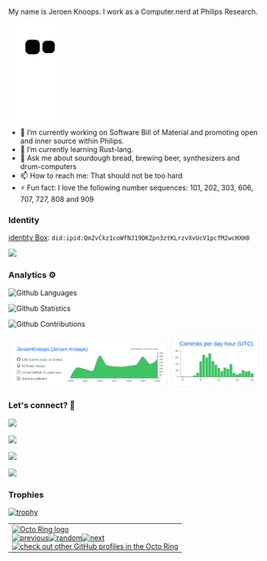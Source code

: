 My name is Jeroen Knoops. I work as a Computer.nerd at Philips Research.

![Snake animation](https://github.com/JeroenKnoops/JeroenKnoops/blob/output/github-contribution-grid-snake.svg)

- 🔭 I’m currently working on Software Bill of Material and promoting open and inner source within Philips.
- 🌱 I’m currently learning Rust-lang.
- 💬 Ask me about sourdough bread, brewing beer, synthesizers and drum-computers
- 📫 How to reach me: That should not be too hard
- ⚡ Fun fact: I love the following number sequences: 101, 202, 303, 606, 707, 727, 808 and 909

### Identity

[identity Box](https://idbox.online): `did:ipid:QmZvCkz1coWfNJ19DKZpn3ztKLrzvXvUcV1pcfM2wcHXH8`

![](http://estruyf-github.azurewebsites.net/api/VisitorHit?user=JeroenKnoops&repo=JeroenKnoops&countColorcountColor)

### Analytics ⚙️

![Github Languages](https://github-readme-stats.vercel.app/api/top-langs/?username=JeroenKnoops&layout=compact&count_private=true)

![Github Statistics](https://github-readme-stats.vercel.app/api/?username=JeroenKnoops&count_private=true&show_icons=true)

![Github Contributions](https://github-readme-streak-stats.herokuapp.com/?user=JeroenKnoops&hide_border=true)

<p align="center">
  <img width="63%" src="profile-summary-card-output/github/0-profile-details.svg" />
  <img width="35%" src="profile-summary-card-output/github/4-productive-time.svg" />
</p>

### Let's connect? 🤝

<p align="left">

<a href="https://www.linkedin.com/in/jeroenknoops/"><img src="https://img.shields.io/badge/-LinkedIn-0077B5?style=flat&logo=Linkedin&logoColor=white"/></a>

<a href="https://twitter.com/johnnybusca"><img src="https://img.shields.io/badge/-Twitter-%231DA1F2?style=flat&logo=twitter&logoColor=white"/></a>

<a href="https://www.instagram.com/johnnybusca/"><img src="https://img.shields.io/badge/-Instagram-E4405F?style=flat&logo=instagram&logoColor=white"/></a>

<a href="https://www.facebook.com/jeroen.knoops"><img src="https://img.shields.io/badge/-Facebook-1877F2?style=flat&logo=facebook&logoColor=white"/></a>

</p>

### Trophies

[![trophy](https://github-profile-trophy.vercel.app/?username=jeroenknoops)](https://github.com/ryo-ma/github-profile-trophy)


<table><tbody><tr><td><a href="https://octo-ring.com/"><img src="https://octo-ring.com/static/img/widget/top.png" width="99%" alt="Octo Ring logo" align="top"></a><br><a href="https://octo-ring.com/p/JeroenKnoops/prev"><img src="https://octo-ring.com/static/img/widget/prev.png" width="33%" alt="previous" align="top" title="previous profile"></a><a href="https://octo-ring.com/p/JeroenKnoops/random"><img src="https://octo-ring.com/static/img/widget/random.png" width="33%" alt="random" align="top" title="random profile"></a><a href="https://octo-ring.com/p/JeroenKnoops/next"><img src="https://octo-ring.com/static/img/widget/next.png" width="33%" alt="next" align="top" title="next profile"></a><br><a href="https://octo-ring.com/"><img src="https://octo-ring.com/static/img/widget/bottom.png" width="99%" alt="check out other GitHub profiles in the Octo Ring" align="top"></a></td></tr></tbody></table>
